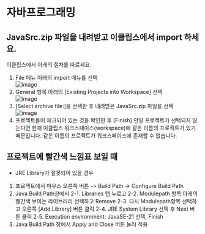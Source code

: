 # 자바프로그래밍

## JavaSrc.zip 파일을 내려받고 이클립스에서 import 하세요.

이클립스에서 아래의 절차를 따르세요.
1. File 메뉴 아래의 import 메뉴를 선택<br>
   ![image](https://github.com/hjk7902/java/assets/13778400/7a018663-7e3c-423e-9f19-563dab49d4ac)
3. General 항목 아래의 [Existing Projects into Workspace] 선택<br>
   ![image](https://github.com/hjk7902/java/assets/13778400/6f9f39cd-8a04-4070-9aa7-97558379dfce)
4. [Select archive file:]을 선택한 후 내려받은 JavaSrc.zip 파일을 선택<br>
   ![image](https://github.com/hjk7902/java/assets/13778400/e6335cda-3d0e-4955-9dd6-155041f41839)
5. 프로젝트들이 체크되어 있는 것을 확인한 후 [Finish]
   만일 프로젝트가 선택되지 않는다면 현재 이클립스 워크스페이스(workspace)에 같은 이름의 프로젝트가 있기 때문입니다. 같은 이름의 프로젝트가 워크스페이스에 존재할 수 없습니다.

## 프로젝트에 빨간색 느낌표 보일 때
 - JRE Library가 잘못되어 있을 경우

1. 프로젝트에서 마우스 오른쪽 버튼 -> Build Path -> Configure Build Path
2. Java Build Path창에서 
  2-1. Libraries 탭 누르고
  2-2. Modulepath 항목 아래의 빨간색 보이는 라이브러리 선택하고 Remove
   2-3. 다시 Modulepath항목 선택하고 오른쪽 [Add Library] 버튼 클릭
  2-4. JRE System Library 선택 후 Next 버튼 클릭
  2-5. Execution enviromment: JavaSE-21 선택, Finish
3. Java Build Path 창에서 Apply and Close 버튼 눌러 적용
